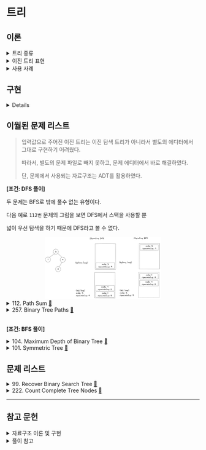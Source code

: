 # 트리

## 이론

<details>
<summary>트리 종류</summary>
<br/>

트리란

    계층적인 관계를 가진 자료의 표현에 사용하는 자료구조이다.

일반 트리는

    노드가 임의의 개수의 자식을 가질 수 있는 트리이다.    

    노드마다 링크의 수가 다르기 때문에 복잡하다.

이진 트리는

    노드가 최대 2개의 자식만 가지도록 제한한다.

포화 이진 트리는

    각 레벨에 노드가 꽉 차있는 이진 트리이다.

    따라서 노드에 순서대로 번호를 붙일 수 있다.

완전 이진 트리는

    포화 이진 트리와 유사하지만, 마지막 레벨의 노드는 비어있어도 된다.

</details>

<details>
<summary>이진 트리 표현</summary>

### 배열 표현

포화 이진 트리와 완전 이진 트리에 가장 적합하다.

배열 항목 사이에 빈칸이 발생하지 않기 때문이다.

    이와 반대로, 경사 이진 트리는 빈칸이 많이 발생한다.

어떤 노드의 인덱스를 알면 

    부모 인덱스 =             i / 2

    왼쪽 자식 인덱스 =        2i

    오른쪽 자식 인덱스 =      2i + 1  알 수 있다.

### 링크 표현

두개의 링크를 담는 구조체를 활용한다.

```js
var TreeNode = function (value, left, right) {
  this.value;
  this.left;
  this.right;
}
```
> 이번 주제의 구현 문제는 모두 링크 표현으로 진행한다.

</details>

<details>
<summary>사용 사례</summary>
<br/>

Node.js의 패키지 의존성이 직관적으로 떠올랐다.

Node.js는 패키지가 어딨는지 알지 못해 패키지의 모듈이 필요 할 때, 매번 `readdir` 시스템 콜을 날려 탐색한다.

이때 아래와 같은 탐색 알고리즘을 사용한다.

<div align="center"><img width="60%" src="assets/node-module-search-alg.jpg"/></div>

`node_modules 폴더`에는 의존성이 동기화된 패키지만 설치된다.

즉, 같은 이름인 패키지의 다른 버전의 모듈들이 설치되지 않는다.

어떻게 동기화했을까?

다음은 최상위 경로인 프로젝트에서 명시한 `package.json`이다.

```json
  "dependencies": {        
    "body-parser": "^1.19.0",
    ...
  }
```

실제 설치는 다른 패키지의 버전이 설치되었다.

`body-parser`를 의존하는 `express`패키지의 버전이 더 major 하기 때문이다.

```shell
├─┬ body-parser@1.19.2
├─┬ express@4.17.3
│ ├── body-parser@1.19.2 deduped
```

어떤 패키지가 의존하는 패키지는 각 패키지의 `package.json`에 명시된다.

패키지 간의 의존성을 `package.json`에 명시된 패키지를 트리의 노드로 생각하여 의존성 트리가 구성되었다고 생각하자.

<div align="center"><img width="100%" src="assets/node-module-tree.drawio.svg"/></div>

현재 설치된 `body-parser`와 다른 버전을 설치한다고 했을 때, 

트리에서 `body-parser`노드를 찾아 버전을 확인한뒤, 동기화를 맞춘다.

</details>

## 구현

<details>
<br/>

<div align="center"><img width="60%" src="assets/tree-example.jpg"/></div>

필수메소드와 빅오는 다음과 같다.

- time(worst)는 이진 트리에 적용되고,

- time(avg)는 완전 이진 트리에 적용된다.

|             |  `insert`  |  `delete`  | `_getMinValueAtRightSubtree` |
| :---------: | :--------: | :--------: | :--------------------------: |
| time(worst) |   `O(n)`   |   `O(n)`   |            `O(n)`            |
|  time(avg)  | `O(log n)` | `O(log n)` |            `O(n)`            |
|    space    |   `O(1)`   |   `O(1)`   |            `O(1)`            |

`delete` 메소드 같은 경우 까다로운 경우가 있다.

예로, 90을 삭제했을 때, 해당 노드로 올라올 계승자를 선정해야한다.

이 부분을 우측 서브트리에서 찾는다. (`_getMinValueAtRightSubtree`)

```js
BinarySearchTree.prototype._deleteAtNode = function (node, deleteValue) {
  // +++ node.value === deleteValue
  else {
    ...
    // +++ left, right all exist
    node.value = this._getMinValueAtRightSubtree(node.right);
    node.right = this._deleteAtNode(node.right, node.value);
  }

  return node;
}
```
```js
BinarySearchTree.prototype._getMinValueAtRightSubtree = function (node) {
  let min = node.value;

  while (node.left) {
    min = node.left.value;
    node = node.left;
  }

  return min;
}
```

트리 순회 관련 메소드와 빅오는 다음과 같다.

- `n`은 트리의 모든 노드의 수를 의미한다.
- `L`은 트리의 level 수를 의미한다.

|       | `display` | `inorder` | `preorder` | `postorder` | `levelorder` |
| :---: | :-------: | :-------: | :--------: | :---------: | :----------: |
| time  |  `O(n)`   |  `O(n)`   |   `O(n)`   |   `O(n)`    |    `O(n)`    |
| space |  `O(n)`   |  `O(n)`   |   `O(n)`   |   `O(n)`    |    `O(nL)`    |

</details>

## 이월된 문제 리스트

> 입력값으로 주어진 이진 트리는 이진 탐색 트리가 아니라서 별도의  에디터에서 그대로 구현하기 어려웠다.
>
> 따라서, 별도의 문제 파일로 빼지 못하고, 문제 에디터에서 바로 해결하였다.
>
> 단, 문제에서 사용되는 자료구조는 ADT를 활용하였다.

**[조건: DFS 풀이]**

두 문제는 BFS로 밖에 풀수 없는 유형이다.

다음 예로 `112번` 문제의 그림을 보면 DFS에서 스택을 사용할 뿐 

넓이 우선 탐색을 하기 때문에 DFS라고 볼 수 없다.

<div align="center"><img width="60%" src="assets/112-dfs&bfs-difference-issue.jpg"/></div>

<details>
<summary>112. Path Sum
  <a href="https://leetcode.com/problems/path-sum/">👊</a>
</summary>

### 문제 풀이 [`#Iterative BFS`]

```js
/**
 * @param {TreeNode} root
 * @param {number} targetSum
 * @return {boolean}
 * 
 * w as width
 *
 * time:    O(n)
 * space:   O(w)
 */
var hasPathSum = function (root, targetSum) {
  if (!root)
    return false;

  const stack = new Stack();
  stack.push({ 'node': root, 'remainValue': targetSum });

  while (!stack.isEmpty()) {
    const { node, remainValue } = stack.pop();

    if (
      !node.left
      && !node.right
      && node.val === remainValue
    )
      return true;

    if (node.left)
      stack.push({ 'node': node.left, 'remainValue': remainValue - node.val });

    if (node.right)
      stack.push({ 'node': node.right, 'remainValue': remainValue - node.val });
  }
  return false;
};
```

</details>

<details>
<summary>257. Binary Tree Paths
  <a href="https://leetcode.com/problems/binary-tree-paths/">👊</a>
</summary>

### 문제 풀이 [`#Iterative BFS`]

```js
/**
 * @param {TreeNode} root
 * @return {string[]}
 *  
 * w as width
 * 
 * time:    O(n)
 * space:   O(w)
 */
var binaryTreePaths = function (root) {
  const result = [];

  const stack = new Stack();
  stack.push({ 'node': root, 'path': String(root.val) });

  while (!stack.isEmpty()) {    
    const { node, path } = stack.pop();

    if (
      !node.left
      && !node.right
    )
      result.push(path);

    if (node.left)
      stack.push({
        'node': node.left, 'path': `${path}->${String(node.left.val)}`
      });

    if (node.right)
      stack.push({
        'node': node.right, 'path': `${path}->${String(node.right.val)}`
      });
  }
  return result;
};
```

</details>
<br/>

**[조건: BFS 풀이]**

<details>
<summary>104. Maximum Depth of Binary Tree
  <a href="https://leetcode.com/problems/maximum-depth-of-binary-tree/">👊</a>
</summary>

### 문제 풀이 1/2 (`#Recursive BFS`)

직관적으로 떠오른 풀이다.

함수를 노드의 자식을 발견할 때마다 

깊이를 1 더한 매개변수와 함께 재귀적 호출한다.

리턴된 값들에서 최댓값이 결과값이다.

```js
var getMaxDepth = function(node, level){
  let curDepth = level;
  let left = 1;
  let right = 1;
  
  if(!node)
    return curDepth;
  
  if(node.left)
    left = getMaxDepth(node.left, level + 1);

  if(node.right)
    right = getMaxDepth(node.right, level + 1);  
  
  return Math.max(curDepth, left, right);
}

/**
 * @param {TreeNode} root
 * @return {number}
 * 
 * 
 * time:    O(n)
 * space:   O(w)
 */
var maxDepth = function(root) {
  if(!root)
    return 0;
    
  return getMaxDepth(root, 1);
};
```

### 문제 풀이 2/2 (`#Iterative BFS`)

```js
/**
 * @param {TreeNode} root
 * @return {number}
 * 
 * time:    O(n)
 * space:   O(w)
 */
var maxDepth = function(root) {
  if(!root)
    return 0;
  
  let result = 1;
  
  const queue = new Queue();
  queue.enQueue({'node': root, 'depth': 1});
  
  while(!queue.isEmpty()){
    const {node, depth} =  queue.Front();        
    
    if(!node)
      continue;
    
    if(!node.left && !node.right)
      result = Math.max(result, depth);
    
    if (node.left)
      queue.enQueue({'node': node.left, 'depth': depth + 1});
    
    if (node.right)
      queue.enQueue({'node': node.right, 'depth': depth + 1});
    
    queue.deQueue();
  }
  
  return result;
};
```
</details>

<details>
<summary>101. Symmetric Tree
  <a href="https://leetcode.com/problems/symmetric-tree/submissions/">👊</a>
</summary>

### 문제 회고

구현해놓은 순회 메소드 중 `inorder`를 좌측, 우측 버전으로 변형한 뒤,

각 순회 결과 리스트를 비교하면 된다 생각했다.

이는 공간 복잡도가 생기고,

`null`을 체크하지 못해 각 순회 결과는 동일하되 대칭은 아닌 테스트케이스를 통과하지 못했다.

    Input:  [1,2,2,null,3,null,3]
    Output: false

### 문제 풀이 1/2 [`#Recursive BFS`]

```js
/**
 * @param {TreeNode} root
 * @return {boolean}
 * 
 * time:    O(n)
 * space:   O(w)
 */
var isSymmetric = function(root) {
  if(!root)
    return true;
  
  return isMirror(root.left, root.right);
};

var isMirror = function(nodeA, nodeB){
  if(!nodeA && !nodeB)
    return true;
  
  if(!nodeA || !nodeB)
    return false;
  
  if(nodeA.val != nodeB.val)
    return false;
  
  return isMirror(nodeA.right, nodeB.left)
      && isMirror(nodeA.left, nodeB.right);
}
```

### 문제 풀이 2/2 [`#Iterative BFS`]

```js
/**
 * @param {TreeNode} root
 * @return {boolean} 
 * 
 * time:    O(n)
 * space:   O(w)
 */
var isSymmetric = function(root) {
  if(!root)
    return true;
  
  const queue = new Queue();
  
  queue.enQueue(root.left);
  queue.enQueue(root.right);
  
  while(!queue.isEmpty()){    
    const nodeA = queue.poll();
    const nodeB = queue.poll();
    
    if(!nodeA && !nodeB)
      continue;
    
    if(!nodeA || !nodeB)
      return false;
    
    if(nodeA.val !== nodeB.val)
      return false;
        
    queue.enQueue(nodeA.left);
    queue.enQueue(nodeB.right);

    queue.enQueue(nodeA.right);
    queue.enQueue(nodeB.left);     
  }
  
  return true;
};
```
</details>

## 문제 리스트

<details>
<summary>99. Recover Binary Search Tree
  <a href="https://leetcode.com/problems/recover-binary-search-tree/">👊</a>
</summary>

### 문제 회고

링크 표현에서 swap을 해야해서 접근하기 어려웠던 문제였다.

### 문제 풀이 1/3 [`#Recursive Inorder` `#BFS` `#space O(n)`]

참고한 코드는 inorder의 순회를 활용하였다.

정상적인 이진 탐색 트리는 inorder시, 오름차순이 유지된다.

따라서 오름차순 유지가 되지 않은 노드들을 기억하면된다.

트리를 순회할 때마다 

이전 순회한 노드를 기억하면서 swap 대상이 되는 노드A와 노드B를 도출한다.

<table>
  <tr>
    <td>
      <div align="center">
        <img src="assets/99-recursive-solution.jpg"/>
      </div>
    </td>
    <td>
<p>

```js
/**
 * @param {TreeNode} root
 * @return {void} Do not return anything, modify root in-place instead.
 *
 * time:    O(n)
 * space:   O(w)
 */
var recoverTree = function(root) {  
  let nodeA = null;
  let nodeB = null;
  let prevNode = null;
  
  function swap(nodeA, nodeB){
    let temp = nodeA.val;
    nodeA.val = nodeB.val;
    nodeB.val = temp;
  }
  
  function inorderWithMemory(node) {
    if(!node)
      return;    
    
    inorderWithMemory(node.left);
    
    if(!nodeA && (!prevNode || prevNode.val >= node.val))
      nodeA = prevNode;
    
    if(nodeA && prevNode.val >= node.val)
      nodeB = node;    
    
    prevNode = node;    
    
    inorderWithMemory(node.right);     
  }
  
  inorderWithMemory(root);  
  swap(nodeA, nodeB);
};
```
</p>
    </td>
  </tr>
</table>


### 문제 풀이 2/3 [`#Iterative Inorder` `#DFS` `#space O(n)`]

<table>
  <tr>
    <td>
      <div align="center">
        <img src="assets/99-iterative-solution.png"/>
      </div>
    </td>
    <td>
<p>

```js
/**
 * @param {TreeNode} root
 * @return {void} Do not return anything, modify root in-place instead.
 *
 * time:    O(n)
 * space:   O(h)
 */
var recoverTree = function(root) {    
  let nodeA = null;
  let nodeB = null;
  
  function swap(nodeA, nodeB){
    let temp = nodeA.val;
    nodeA.val = nodeB.val;
    nodeB.val = temp;
  }
  
  let cur = root;
  let prev = null;
  const stack = new Stack();
  
  while(!stack.isEmpty() || cur){
    if(cur){          // +++ visit cur's left subtree
      stack.push(cur);
      cur = cur.left;
    }else{            // +++ cur's left subtree is done
      cur = stack.pop();
      
      if(prev && cur.val <= prev.val){
        if(!nodeA)
          nodeA = prev;
        
        nodeB = cur;
      }
      
      // +++ visit cur's right subtree
      prev = cur;
      cur = cur.right;
    }
  }
  
  swap(nodeA, nodeB);
};
```
</p>
    </td>
  </tr>
</table>

### 문제 풀이 3/3 [`#Non-recursive Inorder` `#space O(1)`]

`Non-recursive Inorder`은  `Morris traversal` 알고리즘이라고 한다.

간단히 설명하면,

    1. cur를 root로 초기화한다.
    2. cur이 null이 아니면, cur에 왼쪽 자식이 있는지 탐색한다.
    3. cur에 왼쪽 자식이 없으면 cur의 오른쪽 노드를 가리키도록 바꾼다.
       또는,  cur를 cur의 왼쪽 하위 트리에서 가장 큰 노드로 바꾼다.
    4. cur를 왼쪽 노드로 바꾼다.

```js
```
</details>

<details> 
<summary>222. Count Complete Tree Nodes
  <a href="https://leetcode.com/problems/count-complete-tree-nodes/">👊</a>
</summary>

### 문제 회고

처음 접근 방법은 BFS하는 것이었다.

단, 시간복잡도가 `O(n)`이 나온다.

문제가 `medium`인 이유는 이 시간복잡도를 `O(n)`보다 적게 나오게 하는 것이다.

### 문제 풀이 1/2 [🤔 `#time O(log n²)` `#Recursive`]

<table>
  <tr>
    <td>
      <img src="assets/222-time-reduce-solution.png"/>
    </td>
    <td>
<p>

```js
/**
 * @param {TreeNode} root
 * @return {number}
 *
 * time:  O(log n²)
 *        → recursive   O(log n)
 *        → getHeight   O(log n) 
 * space: O(n)
 */
var countNodes = function(root) {    
  if(!root)
    return 0;  
    
  const leftHeight = getLeftHeight(root);
  const rightHeight = getRightHeight(root); 

  if(leftHeight === rightHeight)
    return (1 << leftHeight) - 1;
    
  return countNodes(root.left) + countNodes(root.right) + 1;
};

/**
 * @param {TreeNode} root
 * @return {number}
 *
 * time:  O(log n)
 * space: O(1)
 */
var getLeftHeight = function(node) {
  return node ? getLeftHeight(node.left) + 1 : 0;
};

var getRightHeight = function(node) {
  return node ? getRightHeight(node.right) + 1 : 0;
};

```
</p>
    </td>
  </tr>
</table>

### 문제 풀이 2/2 [`#time O(log n²)` `#Iterative`]

<table>
  <tr>
    <td>      
    </td>
    <td>
<p>

```js
/**
 * @param {TreeNode} root
 * @return {number}
 *
 * time:  O(log n²)
 * space: O(1)
 */
var countNodes = function(root) {  
  if(!root)
    return 0;
    
  let nodes = 0;  
  
  while(root){         
    const leftHeight = getHeight(root.left);
    const rightHeight = getHeight(root.right); 
    
    if(leftHeight === rightHeight){
      nodes += (1 << leftHeight);
      root = root.right;
    }else{
      nodes += (1 << leftHeight) - 1;
      root = root.left;
    }    
        
    console.log(leftHeight, rightHeight);
    console.log("NODES:", nodes);
  }
  
  return nodes;
};

/**
 * @param {TreeNode} root
 * @return {number}
 *
 * time:  O(log n)
 * space: O(1)
 */
var getHeight = function(root) {
  return root ? getHeight(root.left) + 1 : 0;
};
```
</p>
    </td>
  </tr>
</table>
</details>

<hr/>

## 참고 문헌

<details>
<summary>자료구조 이론 및 구현</summary>
<br/>

[트리 이론](https://namu.wiki/w/트리(그래프)#s-4.1.1) ━ *나무위키*

[Node.js의 모듈 검색 알고리즘 예시 사진](https://www.youtube.com/watch?v=EncMFNfuBw0&list=PLYpU5pCXtxyhLiu0YoBeQq_SSQg8BA2-C&index=5&ab_channel=온라인코딩스쿨코드잇) ━ *코드잇*

[`package-lock.json` 역할](https://junwoo45.github.io/2019-10-02-package-lock/) ━ *박준우 블로그*

[이진 탐색 트리 `delete 메소드` 구현](https://www.geeksforgeeks.org/binary-search-tree-set-2-delete/) ━ *GeeksforGeeks*

[이진 트리 DFS vs BFS](https://www.geeksforgeeks.org/bfs-vs-dfs-binary-tree/) ━ *GeeksforGeeks*

[What is Morris traversal?](https://www.educative.io/edpresso/what-is-morris-traversal) ━ *LeetCode*
</details>

<details>
<summary>풀이 참고</summary>
<br/>

[Simple Solution at 112. Path Sum](https://leetcode.com/problems/path-sum/discuss/36581/My-Python-iterative-DFS-solution) ━ *LeetCode*

[Simple Solution at 101. Symmetric Tree](https://leetcode.com/problems/symmetric-tree/discuss/433170/isMirror-DFS-(Recursion-OneTwo-Stacks)-%2B-BFS-(Queue)-Solution-in-Java) ━ *LeetCode*

[Simple Solution at 99. Recover Binary Search Tree](https://leetcode.com/problems/recover-binary-search-tree/discuss/32562/Share-my-solutions-and-detailed-explanation-with-recursiveiterative-in-order-traversal-and-Morris-traversal) ━ *LeetCode*

[Simple Solution at 222. Count Complete Tree Nodes](https://leetcode.com/problems/count-complete-tree-nodes/discuss/61958/Concise-Java-solutions-O(log(n)2)) ━ *LeetCode*

[Simple Solution at 222. Count Complete Tree Nodes](https://www.youtube.com/watch?v=4wPlA_InnGY&ab_channel=CodingBeats) ━ *CodingBeats*
</details>
